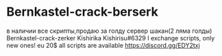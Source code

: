 # Bernkastel-crack-berserk
в наличии все скрипты,продаю за голду сервер шакан(2 ляма голды)
Bernkastel-crack-zerker Kishirika Kishirisu#6329
I exchange scripts, only new ones! eu 20$
all scripts are available
https://discord.gg/EDY2txj
